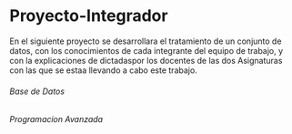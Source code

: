 # Proyecto-Integrador
En el siguiente proyecto se desarrollara el tratamiento de un conjunto de datos, con los conocimientos de cada integrante del equipo de trabajo, y con la explicaciones de dictadaspor los docentes de las dos Asignaturas con las que se estaa llevando a cabo este trabajo.

###### Base de Datos

###### Programacion Avanzada
